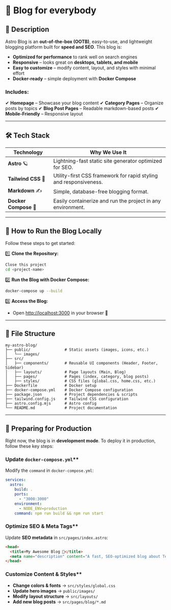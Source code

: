 # 🚀 Blog for everybody

## 📌 Description
Astro Blog is an **out-of-the-box (OOTB)**, easy-to-use, and lightweight blogging platform built for **speed and SEO**. This blog is:

- **Optimized for performance** to rank well on search engines
- **Responsive** – looks great on **desktops, tablets, and mobile**
- **Easy to customize** – modify content, layout, and styles with minimal effort
- **Docker-ready** – simple deployment with **Docker Compose**

### **Includes:**
✔ **Homepage** – Showcase your blog content
✔ **Category Pages** – Organize posts by topics
✔ **Blog Post Pages** – Readable markdown-based posts
✔ **Mobile-Friendly** – Responsive layout

---

## 🛠️ Tech Stack

| Technology        | Why We Use It |
|------------------|--------------|
| **Astro** 🪐 | Lightning-fast static site generator optimized for SEO. |
| **Tailwind CSS** 🎨 | Utility-first CSS framework for rapid styling and responsiveness. |
| **Markdown** ✍️ | Simple, database-free blogging format. |
| **Docker Compose** 🐳 | Easily containerize and run the project in any environment. |

---

## 🚀 How to Run the Blog Locally

Follow these steps to get started:

1️⃣ **Clone the Repository:**
```bash
Close this project
cd <project-name>
```

2️⃣ **Run the Blog with Docker Compose:**
```bash
docker-compose up --build
```

3️⃣ **Access the Blog:**
- Open [http://localhost:3000](http://localhost:3000) in your browser 🎉

---

## 📂 File Structure

```
my-astro-blog/
├── public/               # Static assets (images, icons, etc.)
│   └── images/
├── src/
│   ├── components/       # Reusable UI components (Header, Footer, Sidebar)
│   ├── layouts/          # Page layouts (Main, Blog)
│   ├── pages/            # Pages (index, category, blog posts)
│   ├── styles/           # CSS files (global.css, home.css, etc.)
├── Dockerfile            # Docker setup
├── docker-compose.yml    # Docker Compose configuration
├── package.json          # Project dependencies & scripts
├── tailwind.config.js    # Tailwind CSS configuration
├── astro.config.mjs      # Astro config
└── README.md             # Project documentation
```

---

## 🔧 Preparing for Production

Right now, the blog is in **development mode**. To deploy it in production, follow these key steps:

### Update `docker-compose.yml`**
Modify the `command` in `docker-compose.yml`:
```yaml
services:
  astro:
    build: .
    ports:
      - "3000:3000"
    environment:
      - NODE_ENV=production
    command: npm run build && npm run start
```
### Optimize SEO & Meta Tags**
Update **SEO metadata** in `src/pages/index.astro`:
```html
<head>
  <title>My Awesome Blog 🚀</title>
  <meta name="description" content="A fast, SEO-optimized blog about Tech, Cars & Fishing!">
</head>
```

### Customize Content & Styles**
- **Change colors & fonts** → `src/styles/global.css`
- **Update hero images** → `public/images/`
- **Modify layout structure** → `src/layouts/`
- **Add new blog posts** → `src/pages/blog/*.md`